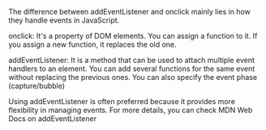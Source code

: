The difference between addEventListener and onclick mainly lies in how they handle events in JavaScript.

onclick:
It's a property of DOM elements.
You can assign a function to it. If you assign a new function, it replaces the old one.

addEventListener:
It is a method that can be used to attach multiple event handlers to an element.
You can add several functions for the same event without replacing the previous ones.
You can also specify the event phase (capture/bubble)

Using addEventListener is often preferred because it provides more flexibility in managing events. For more details, you can check MDN Web Docs on addEventListener
